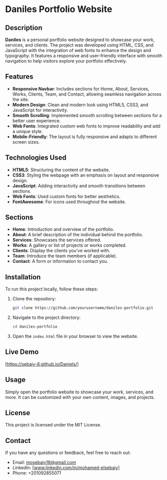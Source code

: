 # Daniles Portfolio Website

## Description
**Daniles** is a personal portfolio website designed to showcase your work, services, and clients. The project was developed using HTML, CSS, and JavaScript with the integration of web fonts to enhance the design and typography. It features a responsive and user-friendly interface with smooth navigation to help visitors explore your portfolio effectively.

## Features
- **Responsive Navbar**: Includes sections for Home, About, Services, Works, Clients, Team, and Contact, allowing seamless navigation across the site.
- **Modern Design**: Clean and modern look using HTML5, CSS3, and JavaScript for interactivity.
- **Smooth Scrolling**: Implemented smooth scrolling between sections for a better user experience.
- **Web Fonts**: Integrated custom web fonts to improve readability and add a unique style.
- **Mobile-Friendly**: The layout is fully responsive and adapts to different screen sizes.
  
## Technologies Used
- **HTML5**: Structuring the content of the website.
- **CSS3**: Styling the webpage with an emphasis on layout and responsive design.
- **JavaScript**: Adding interactivity and smooth transitions between sections.
- **Web Fonts**: Used custom fonts for better aesthetics.
- **FontAwesome**: For icons used throughout the website.

## Sections
- **Home**: Introduction and overview of the portfolio.
- **About**: A brief description of the individual behind the portfolio.
- **Services**: Showcases the services offered.
- **Works**: A gallery or list of projects or works completed.
- **Clients**: Display the clients you've worked with.
- **Team**: Introduce the team members (if applicable).
- **Contact**: A form or information to contact you.

## Installation
To run this project locally, follow these steps:

1. Clone the repository:
   ```bash
   git clone https://github.com/yourusername/daniles-portfolio.git
   ```
2. Navigate to the project directory:
   ```bash
   cd daniles-portfolio
   ```
3. Open the `index.html` file in your browser to view the website.


## Live Demo
[https://sebaiy-8.github.io/Daniels/]
## Usage
Simply open the portfolio website to showcase your work, services, and more. It can be customized with your own content, images, and projects.

## License
This project is licensed under the MIT License.

## Contact
If you have any questions or feedback, feel free to reach out:
- Email: mosebaiy18@gmail.com
- Linkedin: [www.linkedin.com/in/mohamed-elsebaiy]
- Phone: +201092855071
